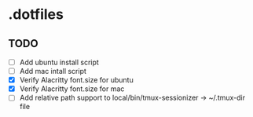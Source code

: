 # .dotfiles

## TODO

- [ ] Add ubuntu install script
- [ ] Add mac intall script
- [x] Verify Alacritty font.size for ubuntu
- [x] Verify Alacritty font.size for mac
- [ ] Add relative path support to local/bin/tmux-sessionizer -> ~/.tmux-dir file
